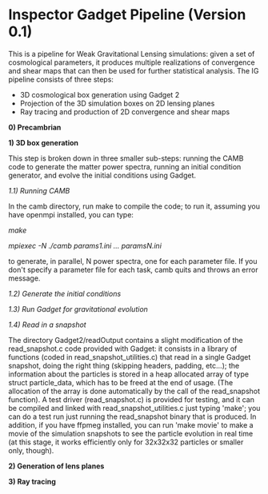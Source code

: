 Inspector Gadget Pipeline (Version 0.1)
===============

This is a pipeline for Weak Gravitational Lensing simulations: given a set of cosmological parameters, it produces multiple realizations of convergence and shear maps that can then be used for further statistical analysis. The IG pipeline consists of three steps:
 - 3D cosmological box generation using Gadget 2
 - Projection of the 3D simulation boxes on 2D lensing planes
 - Ray tracing and production of 2D convergence and shear maps

**0) Precambrian**

**1) 3D box generation**

This step is broken down in three smaller sub-steps: running the CAMB code to generate the matter power spectra, running an initial condition generator, and evolve the initial conditions using Gadget. 

_1.1) Running CAMB_

In the camb directory, run make to compile the code; to run it, assuming you have openmpi installed, you can type:

_make_

_mpiexec -N <numTasks> ./camb params1.ini ... paramsN.ini_

to generate, in parallel, N power spectra, one for each parameter file. If you don't specify a parameter file for each task, camb quits and throws an error message. 

_1.2) Generate the initial conditions_

_1.3) Run Gadget for gravitational evolution_

_1.4) Read in a snapshot_

The directory Gadget2/readOutput contains a slight modification of the read_snapshot.c code provided with Gadget: it consists in a library of functions (coded in read_snapshot_utilities.c) that read in a single Gadget snapshot, doing the right thing (skipping headers, padding, etc...); the information about the particles is stored in a heap allocated array of type struct particle_data, which has to be freed at the end of usage. (The allocation of the array is done automatically by the call of the read_snapshot function). A test driver (read_snapshot.c) is provided for testing, and it can be compiled and linked with read_snapshot_utilities.c just typing 'make'; you can do a test run just running the read_snapshot binary that is produced. In addition, if you have ffpmeg installed, you can run 'make movie' to make a movie of the simulation snapshots to see the particle evolution in real time (at this stage, it works efficiently only for 32x32x32 particles or smaller only, though).    

**2) Generation of lens planes**

**3) Ray tracing**

